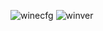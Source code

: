 ![winecfg](https://images.gitee.com/uploads/images/2021/0522/163124_df612267_7896131.png "屏幕截图.png")
![winver](https://images.gitee.com/uploads/images/2021/0522/163200_4024137c_7896131.png "屏幕截图.png")